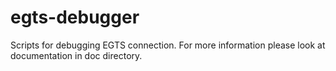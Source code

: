 # egts-debugger

Scripts for debugging EGTS connection. For more information please look at documentation in doc directory.
